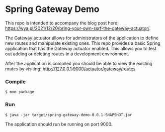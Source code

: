# Spring Gateway Demo

This repo is intended to accompany the blog post here: https://wya.pl/2021/12/20/bring-your-own-ssrf-the-gateway-actuator/.

The Gateway actuator allows for administrators of the application to define new routes and manipulate existing ones. This repo provides a basic Spring application that has the Gateway actuator enabled. This allows you to test out adding or deleting routes in a development environment.

After the application is compiled you should be able to view the existing routes by visiting: http://127.0.0.1:9000/actuator/gateway/routes

### Compile

```
$ mvn package
```

### Run

```
$ java -jar target/spring-gateway-demo-0.0.1-SNAPSHOT.jar
```

The application should run be running on port 9000.